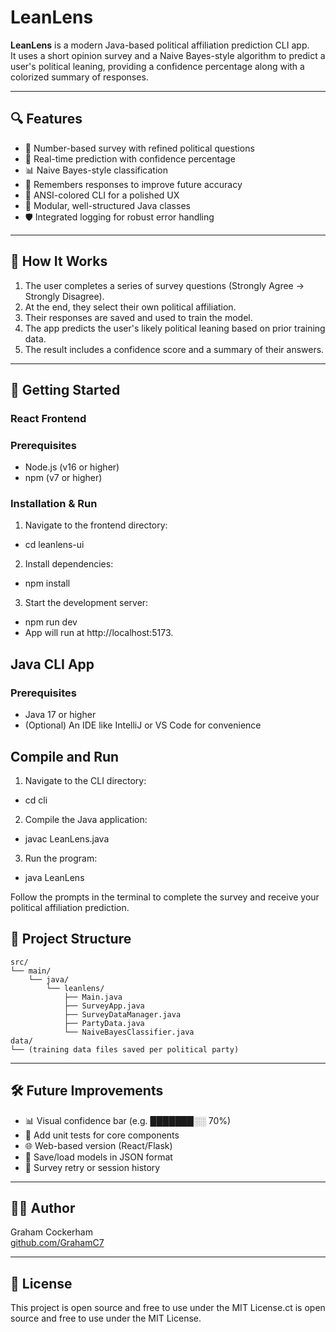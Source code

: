 # LeanLens

**LeanLens** is a modern Java-based political affiliation prediction CLI app.  
It uses a short opinion survey and a Naive Bayes-style algorithm to predict a user's political leaning, providing a confidence percentage along with a colorized summary of responses.

---

## 🔍 Features

- 🔢 Number-based survey with refined political questions
- 🎯 Real-time prediction with confidence percentage
- 📊 Naive Bayes-style classification
- 🧠 Remembers responses to improve future accuracy
- 🎨 ANSI-colored CLI for a polished UX
- 🧱 Modular, well-structured Java classes
- 🛡️ Integrated logging for robust error handling

---

## 🧠 How It Works

1. The user completes a series of survey questions (Strongly Agree → Strongly Disagree).
2. At the end, they select their own political affiliation.
3. Their responses are saved and used to train the model.
4. The app predicts the user's likely political leaning based on prior training data.
5. The result includes a confidence score and a summary of their answers.

---

## 🚀 Getting Started

### React Frontend

### Prerequisites
- Node.js (v16 or higher)
- npm (v7 or higher)

### Installation & Run
1. Navigate to the frontend directory:
- cd leanlens-ui

2. Install dependencies:
- npm install

3. Start the development server:
- npm run dev
- App will run at http://localhost:5173.

## Java CLI App
### Prerequisites
- Java 17 or higher
- (Optional) An IDE like IntelliJ or VS Code for convenience

## Compile and Run
1. Navigate to the CLI directory:
- cd cli 

2. Compile the Java application:
- javac LeanLens.java

3. Run the program:
- java LeanLens

Follow the prompts in the terminal to complete the survey and receive your political affiliation prediction.

## 📁 Project Structure

```
src/
└── main/
    └── java/
        └── leanlens/
            ├── Main.java
            ├── SurveyApp.java
            ├── SurveyDataManager.java
            ├── PartyData.java
            └── NaiveBayesClassifier.java
data/
└── (training data files saved per political party)
```

---

## 🛠️ Future Improvements

- 📊 Visual confidence bar (e.g. ███████░░ 70%)
- 🧪 Add unit tests for core components
- 🌐 Web-based version (React/Flask)
- 📂 Save/load models in JSON format
- 🔁 Survey retry or session history

---

## 👨‍💻 Author

Graham Cockerham  
[github.com/GrahamC7](https://github.com/GrahamC7)

---

## 📜 License

This project is open source and free to use under the MIT License.ct is open source and free to use under the MIT License.